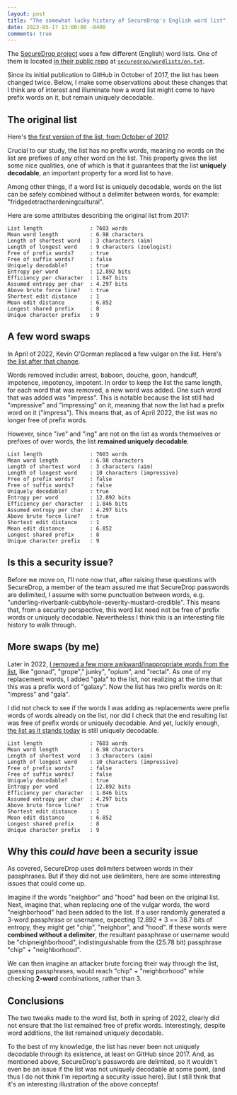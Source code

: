 ```yaml
---
layout: post
title: "The somewhat lucky history of SecureDrop's English word list"
date: 2023-05-17 13:00:00 -0400
comments: true
---
```


The [SecureDrop project](https://securedrop.org/) uses a few different (English) word lists. One of them is located [in their public repo](https://github.com/freedomofpress/securedrop/) at [`securedrop/wordlists/en.txt`](https://github.com/freedomofpress/securedrop/tree/develop/securedrop/wordlists). 

Since its initial publication to GitHub in October of 2017, the list has been changed twice. Below, I make some observations about these changes that I think are of interest and illuminate how a word list might come to have prefix words on it, but remain uniquely decodable.

## The original list

Here's [the first version of the list, from October of 2017](https://github.com/freedomofpress/securedrop/blob/202aa7fc8abf049d1f84dc098d14a387a387e891/securedrop/wordlists/en.txt).

Crucial to our study, the list has no prefix words, meaning no words on the list are prefixes of any other word on the list. This property gives the list some nice qualities, one of which is that it guarantees that the list **uniquely decodable**, an important property for a word list to have.

Among other things, if a word list is uniquely decodable, words on the list can be safely combined without a delimiter between words, for example: "fridgedetracthardeningcultural".

Here are some attributes describing the original list from 2017:

```text
List length               : 7603 words
Mean word length          : 6.98 characters
Length of shortest word   : 3 characters (aim)
Length of longest word    : 9 characters (zoologist)
Free of prefix words?     : true
Free of suffix words?     : false
Uniquely decodable?       : true
Entropy per word          : 12.892 bits
Efficiency per character  : 1.847 bits
Assumed entropy per char  : 4.297 bits
Above brute force line?   : true
Shortest edit distance    : 1
Mean edit distance        : 6.852
Longest shared prefix     : 8
Unique character prefix   : 9
```

## A few word swaps

In April of 2022, Kevin O'Gorman replaced a few vulgar on the list. Here's [the list after that change](https://github.com/freedomofpress/securedrop/blob/4030aec73cf5d0aecdaeb0aaea09834a3eb465da/securedrop/wordlists/en.txt).

Words removed include: arrest, baboon, douche, goon, handcuff, impotence, impotency, impotent. In order to keep the list the same length, for each word that was removed, a new word was added. One such word that was added was "impress". This is notable because the list still had "impressive" and "impressing" on it, meaning that now the list had a prefix word on it ("impress"). This means that, as of April 2022, the list was no longer free of prefix words. 

However, since "ive" and "ing" are not on the list as words themselves or prefixes of over words, the list **remained uniquely decodable**.

```text
List length               : 7603 words
Mean word length          : 6.98 characters
Length of shortest word   : 3 characters (aim)
Length of longest word    : 10 characters (impressive)
Free of prefix words?     : false
Free of suffix words?     : false
Uniquely decodable?       : true
Entropy per word          : 12.892 bits
Efficiency per character  : 1.846 bits
Assumed entropy per char  : 4.297 bits
Above brute force line?   : true
Shortest edit distance    : 1
Mean edit distance        : 6.852
Longest shared prefix     : 8
Unique character prefix   : 9
```

## Is this a security issue?

Before we move on, I'll note now that, after raising these questions with SecureDrop, a member of the team assured me that SecureDrop passwords are delimited, I assume with some punctuation between words, e.g. "underling-riverbank-cubbyhole-severity-mustard-credible". This means that, from a security perspective, this word list need not be free of prefix words or uniquely decodable. Nevertheless I think this is an interesting file history to walk through.

## More swaps (by me)

Later in 2022, [I removed a few more awkward/inappropriate words from the list](https://github.com/freedomofpress/securedrop/commit/7c7dada9e0e8ad62e5a52f2d3d5c2fcf816e7223), like "gonad", "grope"," junky", "opium", and "rectal". As one of my replacement words, I added "gala" to the list, not realizing at the time that this was a prefix word of "galaxy". Now the list has two prefix words on it: "impress" and "gala".

I did not check to see if the words I was adding as replacements were prefix words of words already on the list, nor did I check that the end resulting list was free of prefix words or uniquely decodable. And yet, luckily enough, [the list as it stands today](https://github.com/freedomofpress/securedrop/blob/develop/securedrop/wordlists/en.txt) is still uniquely decodable. 

```text
List length               : 7603 words
Mean word length          : 6.98 characters
Length of shortest word   : 3 characters (aim)
Length of longest word    : 10 characters (impressive)
Free of prefix words?     : false
Free of suffix words?     : false
Uniquely decodable?       : true
Entropy per word          : 12.892 bits
Efficiency per character  : 1.846 bits
Assumed entropy per char  : 4.297 bits
Above brute force line?   : true
Shortest edit distance    : 1
Mean edit distance        : 6.852
Longest shared prefix     : 8
Unique character prefix   : 9
```

## Why this _could have_ been a security issue

As covered, SecureDrop uses delimiters between words in their passphrases. But if they did not use delimiters, here are some interesting issues that could come up.

Imagine if the words "neighbor" and "hood" had been on the original list. Next, imagine that, when replacing one of the vulgar words, the word "neighborhood" had been added to the list. If a user randomly generated a 3-word passphrase or username, expecting 12.892 * 3 == 38.7 bits of entropy, they might get "chip", "neighbor", and "hood". If these words were **combined without a delimiter**, the resultant passphrase or username would be "chipneighborhood", indistinguishable from the (25.78 bit) passphrase "chip" + "neighborhood".

We can then imagine an attacker brute forcing their way through the list, guessing passphrases, would reach "chip" + "neighborhood" while checking **2-word** combinations, rather than 3. 

## Conclusions

The two tweaks made to the word list, both in spring of 2022, clearly did not ensure that the list remained free of prefix words. Interestingly, despite word additions, the list remained uniquely decodable.

To the best of my knowledge, the list has never been not uniquely decodable through its existence, at least on GitHub since 2017. And, as mentioned above, SecureDrop's passwords are delimited, so it wouldn't even be an issue if the list was not uniquely decodable at some point, (and thus I do not think I'm reporting a security issue here). But I still think that it's an interesting illustration of the above concepts!
